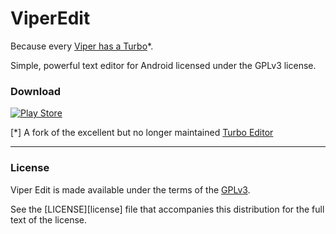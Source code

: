 # ViperEdit

Because every [Viper has a Turbo](https://en.battlestarwikiclone.org/wiki/Viper_(TOS))*.


Simple, powerful text editor for Android licensed under the GPLv3 license.

### Download
[![Play Store](https://developer.android.com/images/brand/en_generic_rgb_wo_60.png)](http://play.google.com/store/apps/details?id=com.manichord.viperedit) 



[*] A fork of the excellent but no longer maintained [Turbo Editor](https://github.com/vmihalachi/turbo-editor)

------

### License
Viper Edit is made available under the terms of the [GPLv3](license).

See the [LICENSE][license] file that accompanies this distribution for the full text of the license.